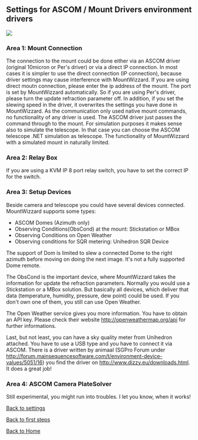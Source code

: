 ## Settings for ASCOM / Mount Drivers environment drivers

<img src="pics/settings_ascomwin32.png"/>

### Area 1: Mount Connection
The connection to the mount could be done either via an ASCOM driver (original 10micron or Per's driver) or via a direct IP connection.
In most cases it is simpler to use the direct connection (IP connection), because driver settings may cause interference with MountWizzard.
If you are using direct moutn connection, please enter the ip address of the mount. The port is set by MountWizzard automatically.
So if you are using Per's driver, please turn the update refraction parameter off. In addition, if you set the slewing speed in the driver,
it overwrites the settings you have done in MountWizzard. As the communication only used native mount commands, no functionality of any
driver is used. The ASCOM driver just passes the command through to the mount.
For simulation purposes it makes sense also to simulate the telescope. In that case you can choose the ASCOM telescope .NET simulation as
telescope. The functionality of MountWizzard with a simulated mount in naturally limited.

### Area 2: Relay Box
If you are using a KVM IP 8 port relay switch, you have to set the correct IP for the switch.

### Area 3: Setup Devices
Beside camera and telescope you could have several devices connected. MountWizzard supports some types:
- ASCOM Domes (Azimuth only)
- Observing Conditions(ObsCond) at the mount: Stickstation or MBox
- Observing Conditions on Open Weather
- Observing conditions for SQR metering: Unihedron SQR Device

The support of Dom is limited to slew a connected Dome to the right azimuth before moving on doing the next image. It's not a fully
supported Dome remote.

The ObsCond is the important device, where MountWizzard takes the information for update the refraction parameters. Normally you would use
a Stickstation or a MBox solution. But basically all devices, which deliver that data (temperature, humidity, pressure, dew point) could
be used. If you don't own one of them, you still can use Open Weather.

The Open Weather service gives you more information. You have to obtain an API key. Please check their website http://openweathermap.org/api
for further informations.

Last, but not least, you can have a sky quality meter from Unihedron attached. You have to use a USB type and you have to connect it via
ASCOM. There is a driver written by animaal (SGPro Forum under http://forum.mainsequencesoftware.com/t/environment-device-values/5051/16)
you find the driver on http://www.dizzy.eu/downloads.html. It does a great job!

### Area 4: ASCOM Camera PlateSolver

Still experimental, you might run into troubles. I let you know, when it works!

[Back to settings](settings.md)

[Back to first steps](firststeps.md)

[Back to Home](home.md)